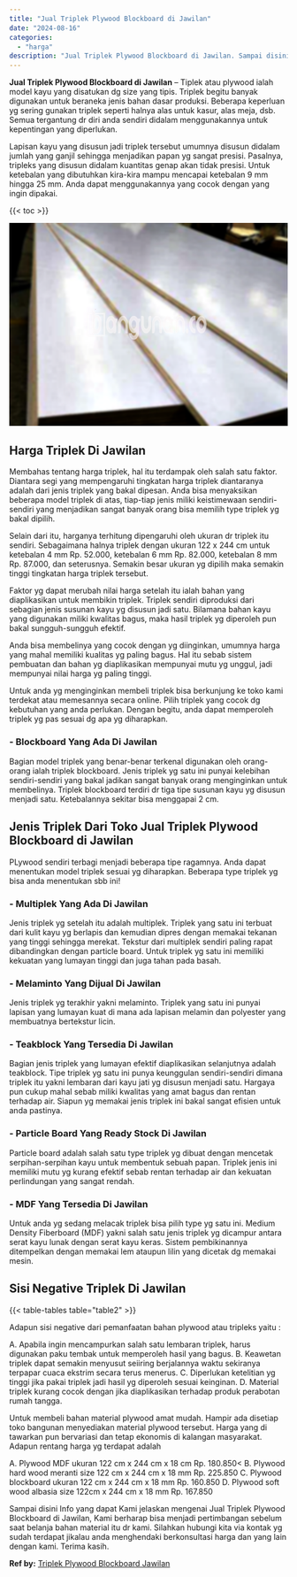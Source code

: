 ```yaml
---
title: "Jual Triplek Plywood Blockboard di Jawilan"
date: "2024-08-16"
categories: 
  - "harga"
description: "Jual Triplek Plywood Blockboard di Jawilan. Sampai disini Info yang dapat Kami jelaskan mengenai Jual Triplek Plywood Blockboard di Jawilan, Kami berharap bi..."
---
```


**Jual Triplek Plywood Blockboard di Jawilan** – Tiplek atau plywood ialah model kayu yang disatukan dg size yang tipis. Triplek begitu banyak digunakan untuk beraneka jenis bahan dasar produksi. Beberapa keperluan yg sering gunakan triplek seperti halnya alas untuk kasur, alas meja, dsb. Semua tergantung dr diri anda sendiri didalam menggunakannya untuk kepentingan yang diperlukan.

Lapisan kayu yang disusun jadi triplek tersebut umumnya disusun didalam jumlah yang ganjil sehingga menjadikan papan yg sangat presisi. Pasalnya, tripleks yang disusun didalam kuantitas genap akan tidak presisi. Untuk ketebalan yang dibutuhkan kira-kira mampu mencapai ketebalan 9 mm hingga 25 mm. Anda dapat menggunakannya yang cocok dengan yang ingin dipakai.

{{< toc >}}

![Jual Triplek Plywood Blockboard di Jawilan](/images/jual-triplek-murah-24.png)

## Harga Triplek Di Jawilan

Membahas tentang harga triplek, hal itu terdampak oleh salah satu faktor. Diantara segi yang mempengaruhi tingkatan harga triplek diantaranya adalah dari jenis triplek yang bakal dipesan. Anda bisa menyaksikan beberapa model triplek di atas, tiap-tiap jenis miliki keistimewaan sendiri-sendiri yang menjadikan sangat banyak orang bisa memilih type triplek yg bakal dipilih.

Selain dari itu, harganya terhitung dipengaruhi oleh ukuran dr triplek itu sendiri. Sebagaimana halnya triplek dengan ukuran 122 x 244 cm untuk ketebalan 4 mm Rp. 52.000, ketebalan 6 mm Rp. 82.000, ketebalan 8 mm Rp. 87.000, dan seterusnya. Semakin besar ukuran yg dipilih maka semakin tinggi tingkatan harga triplek tersebut.

Faktor yg dapat merubah nilai harga setelah itu ialah bahan yang diaplikasikan untuk membikin triplek. Triplek sendiri diproduksi dari sebagian jenis susunan kayu yg disusun jadi satu. Bilamana bahan kayu yang digunakan miliki kwalitas bagus, maka hasil triplek yg diperoleh pun bakal sungguh-sungguh efektif.

Anda bisa membelinya yang cocok dengan yg diinginkan, umumnya harga yang mahal memiliki kualitas yg paling bagus. Hal itu sebab sistem pembuatan dan bahan yg diaplikasikan mempunyai mutu yg unggul, jadi mempunyai nilai harga yg paling tinggi.

Untuk anda yg menginginkan membeli triplek bisa berkunjung ke toko kami terdekat atau memesannya secara online. Pilih triplek yang cocok dg kebutuhan yang anda perlukan. Dengan begitu, anda dapat memperoleh triplek yg pas sesuai dg apa yg diharapkan.

### \- Blockboard Yang Ada Di Jawilan

Bagian model triplek yang benar-benar terkenal digunakan oleh orang-orang ialah triplek blockboard. Jenis triplek yg satu ini punyai kelebihan sendiri-sendiri yang bakal jadikan sangat banyak orang menginginkan untuk membelinya. Triplek blockboard terdiri dr tiga tipe susunan kayu yg disusun menjadi satu. Ketebalannya sekitar bisa menggapai 2 cm.

## Jenis Triplek Dari Toko Jual Triplek Plywood Blockboard di Jawilan

PLywood sendiri terbagi menjadi beberapa tipe ragamnya. Anda dapat menentukan model triplek sesuai yg diharapkan. Beberapa type triplek yg bisa anda menentukan sbb ini!

### \- Multiplek Yang Ada Di Jawilan

Jenis triplek yg setelah itu adalah multiplek. Triplek yang satu ini terbuat dari kulit kayu yg berlapis dan kemudian dipres dengan memakai tekanan yang tinggi sehingga merekat. Tekstur dari multiplek sendiri paling rapat dibandingkan dengan particle board. Untuk triplek yg satu ini memiliki kekuatan yang lumayan tinggi dan juga tahan pada basah.

### \- Melaminto Yang Dijual Di Jawilan

Jenis triplek yg terakhir yakni melaminto. Triplek yang satu ini punyai lapisan yang lumayan kuat di mana ada lapisan melamin dan polyester yang membuatnya bertekstur licin.

### \- Teakblock Yang Tersedia Di Jawilan

Bagian jenis triplek yang lumayan efektif diaplikasikan selanjutnya adalah teakblock. Tipe triplek yg satu ini punya keunggulan sendiri-sendiri dimana triplek itu yakni lembaran dari kayu jati yg disusun menjadi satu. Hargaya pun cukup mahal sebab miliki kwalitas yang amat bagus dan rentan terhadap air. Siapun yg memakai jenis triplek ini bakal sangat efisien untuk anda pastinya.

### \- Particle Board Yang Ready Stock Di Jawilan

Particle board adalah salah satu type triplek yg dibuat dengan mencetak serpihan-serpihan kayu untuk membentuk sebuah papan. Triplek jenis ini memiliki mutu yg kurang efektif sebab rentan terhadap air dan kekuatan perlindungan yang sangat rendah.

### \- MDF Yang Tersedia Di Jawilan

Untuk anda yg sedang melacak triplek bisa pilih type yg satu ini. Medium Density Fiberboard (MDF) yakni salah satu jenis triplek yg dicampur antara serat kayu lunak dengan serat kayu keras. Sistem pembikinannya ditempelkan dengan memakai lem ataupun lilin yang dicetak dg memakai mesin.

## Sisi Negative Triplek Di Jawilan

{{< table-tables table="table2" >}}

Adapun sisi negative dari pemanfaatan bahan plywood atau tripleks yaitu :

A. Apabila ingin mencampurkan salah satu lembaran triplek, harus digunakan paku tembak untuk memperoleh hasil yang bagus. B. Keawetan triplek dapat semakin menyusut seiiring berjalannya waktu sekiranya terpapar cuaca ekstrim secara terus menerus. C. Diperlukan ketelitian yg tinggi jika pakai triplek jadi hasil yg diperoleh sesuai keinginan. D. Material triplek kurang cocok dengan jika diaplikasikan terhadap produk perabotan rumah tangga.

Untuk membeli bahan material plywood amat mudah. Hampir ada disetiap toko bangunan menyediakan material plywood tersebut. Harga yang di tawarkan pun bervariasi dan tetap ekonomis di kalangan masyarakat. Adapun rentang harga yg terdapat adalah

A. Plywood MDF ukuran 122 cm x 244 cm x 18 cm Rp. 180.850< B. Plywood hard wood meranti size 122 cm x 244 cm x 18 mm Rp. 225.850 C. Plywood blockboard ukuran 122 cm x 244 cm x 18 mm Rp. 160.850 D. Plywood soft wood albasia size 122cm x 244 cm x 18 mm Rp. 167.850

Sampai disini Info yang dapat Kami jelaskan mengenai Jual Triplek Plywood Blockboard di Jawilan, Kami berharap bisa menjadi pertimbangan sebelum saat belanja bahan material itu dr kami. Silahkan hubungi kita via kontak yg sudah terdapat jikalau anda menghendaki berkonsultasi harga dan yang lain dengan kami. Terima kasih.

**Ref by:** [Triplek Plywood Blockboard Jawilan](https://id.wikipedia.org/wiki/Triplek)
